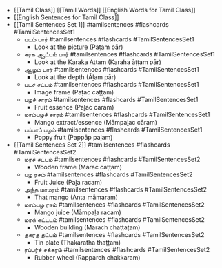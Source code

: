 - [[Tamil Class]] [[Tamil Words]] [[English Words for Tamil Class]] 
- [[English Sentences for Tamil Class]]
- [[Tamil Sentences Set 1]] #tamilsentences #flashcards #TamilSentencesSet1
    - படம் பார் #tamilsentences #flashcards #TamilSentencesSet1
        - Look at the picture (Paṭam pār)
    - கரக ஆட்டம் பார் #tamilsentences #flashcards #TamilSentencesSet1
        - Look at the Karaka Attam (Karaha āṭṭam pār)
    - ஆழம் பார் #tamilsentences #flashcards #TamilSentencesSet1
        - Look at the depth (Āḻam pār)
    - படச் சட்டம் #tamilsentences #flashcards #TamilSentencesSet1
        - Image frame (Paṭac caṭṭam)
    - பழச் சாரம் #tamilsentences #flashcards #TamilSentencesSet1
        - Fruit essence (Paḻac cāram)
    - மாம்பழச் சாரம் #tamilsentences #flashcards #TamilSentencesSet1
        - Mango extract/essence (Māmpaḻac cāram)
    - பப்பாப் பழம் #tamilsentences #flashcards #TamilSentencesSet1
        - Poppy fruit (Pappāp paḻam)
- [[Tamil Sentences Set 2]] #tamilsentences #flashcards #TamilSentencesSet2
    - மரச் சட்டம் #tamilsentences #flashcards #TamilSentencesSet2
        - Wooden frame (Marac caṭṭam)
    - பழ ரசம் #tamilsentences #flashcards #TamilSentencesSet2
        - Fruit Juice (Paḻa racam)
    - அந்த மாமரம் #tamilsentences #flashcards #TamilSentencesSet2
        - That mango (Anta māmaram)
    - மாம்பழ ரசம் #tamilsentences #flashcards #TamilSentencesSet2
        - Mango juice (Māmpaḻa racam)
    - மரக் கட்டடம் #tamilsentences #flashcards #TamilSentencesSet2
        - Wooden building (Marach chaṭṭaṭam) 
    - தகரத தட்டம் #tamilsentences #flashcards #TamilSentencesSet2
        - Tin plate (Thakaratha thaṭṭam)
    - ரப்பர்ச் சக்கரம் #tamilsentences #flashcards #TamilSentencesSet2
        - Rubber wheel (Rapparch chakkaram)
